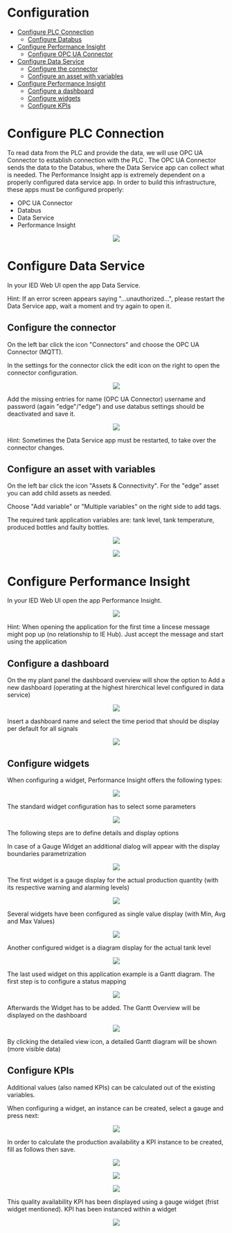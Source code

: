 # Configuration

- [Configure PLC Connection](#configure-plc-connection)
  - [Configure Databus](#configure-databus)
- [Configure Performance Insight](#configure-performance-insight)
  - [Configure OPC UA Connector](#configure-OPC-UA-connector)
- [Configure Data Service](#configure-data-service)
  - [Configure the connector](#configure-the-connector)
  - [Configure an asset with variables](#configure-an-asset-with-variables)
- [Configure Performance Insight](#configure-performance-insight)
    - [Configure a dashboard](#configure-a-dashboard)
    - [Configure widgets](#configure-widgets)
    - [Configure KPIs](#configure-KPIs)
		
# Configure PLC Connection

To read data from the PLC and provide the data, we will use OPC UA Connector to establish connection with the PLC .
The OPC UA Connector sends the data to the Databus, where the Data Service app can collect what is needed. The Performance Insight app is extremely dependent on a properly configured data service app.
In order to build this infrastructure, these apps must be configured properly:

- OPC UA Connector
- Databus
- Data Service
- Performance Insight

 <p align="center"><kbd><img src="graphics/performanceinsight.PNG"/></kbd></p>

# Configure Data Service

In your IED Web UI open the app Data Service.

Hint: If an error screen appears saying "...unauthorized...", please restart the Data Service app, wait a moment and try again to open it.

## Configure the connector

On the left bar click the icon "Connectors" and choose the OPC UA Connector (MQTT).

In the settings for the connector click the edit icon on the right to open the connector configuration.

<p align="center"><kbd><img src="graphics/opcuaconnector.PNG" /></kbd></p>

Add the missing entries for name (OPC UA Connector) username and password (again "edge"/"edge") and use databus settings should be deactivated and save it.

<p align="center"><kbd><img src="graphics/opcuaadapterdetails.PNG" /></kbd></p>

Hint: Sometimes the Data Service app must be restarted, to take over the connector changes.

## Configure an asset with variables

On the left bar click the icon "Assets & Connectivity". For the "edge" asset you can add child assets as needed.

Choose "Add variable" or "Multiple variables" on the right side to add tags.

The required tank application variables are: tank level, tank temperature, produced bottles and faulty bottles.

<p align="center"><kbd><img src="graphics/assestsandconnect.png"/></kbd></p>

<p align="center"><kbd><img src="graphics/Addvariables.PNG" /></kbd></p>

# Configure Performance Insight

In your IED Web UI open the app Performance Insight.

<p align="center"><kbd><img src="graphics/Logo.PNG" /></kbd></p>

Hint: When opening the application for the first time a lincese message might pop up (no relationship to IE Hub). Just accept the message and start using the application

## Configure a dashboard

On the my plant panel the dashboard overview will show the option to Add a new dashboard (operating at the highest hirerchical level configured in data service)

<p align="center"><kbd><img src="graphics/Assets dashboard.PNG" /></kbd></p>

Insert a dashboard name and select the time period that should be display per default for all signals

<p align="center"><kbd><img src="graphics/Adddashboard.PNG" /></kbd></p>

## Configure widgets

When configuring a widget, Performance Insight offers the following types:

<p align="center"><kbd><img src="graphics/widget types.PNG" /></kbd></p>

The standard widget configuration has to select some parameters

<p align="center"><kbd><img src="graphics/Parameter of INSIGHT.PNG" /></kbd></p>

The following steps are to define details and display options 

In case of a Gauge Widget an additional dialog will appear with the display boundaries parametrization

<p align="center"><kbd><img src="graphics/Detail Insight.PNG" /></kbd></p>

The first widget is a gauge display for the actual production quantity (with its respective warning and alarming levels)

<p align="center"><kbd><img src="graphics/Quality insight.PNG" /></kbd></p>

Several widgets have been configured as single value display (with Min, Avg and Max Values)

<p align="center"><kbd><img src="graphics/Tempfaultvalues.PNG" /></kbd></p>

Another configured widget is a diagram display for the actual tank level

<p align="center"><kbd><img src="graphics/Performance_Insight_Diagram_Widget.png" /></kbd></p>

The last used widget on this application example is a Gantt diagram. The first step is to configure a status mapping

<p align="center"><kbd><img src="graphics/Machinestatus.PNG" /></kbd></p>

Afterwards the Widget has to be added. The Gantt Overview will be displayed on the dashboard

<p align="center"><kbd><img src="graphics/performance-insight-gantt-overview.png" /></kbd></p>

By clicking the detailed view icon, a detailed Gantt diagram will be shown (more visible data)



## Configure KPIs

Additional values (also named KPIs) can be calculated out of the existing variables.


When configuring a widget, an instance can be created, select a gauge and press next:

<p align="center"><kbd><img src="graphics/Parameter of INSIGHT_2.PNG" /></kbd></p>

In order to calculate the production availability a KPI instance to be created, fill as follows then save.

<p align="center"><kbd><img src="graphics/Performance_Insight_KPI_Gauge_Widget_2.png" /></kbd></p>
<p align="center"><kbd><img src="graphics/KPI instance_2.PNG" /></kbd></p>
<p align="center"><kbd><img src="graphics/KPI instance_3.PNG" /></kbd></p>


This quality availability KPI has been displayed using a gauge widget (frist widget mentioned). KPI has been instanced within a widget

<p align="center"><kbd><img src="graphics/editkpi.PNG" /></kbd></p>